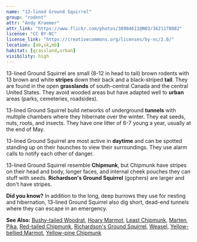 ```yaml
---
name: "13-lined Ground Squirrel"
group: "rodent"
attr: "Andy Kraemer"
attr_link: "https://www.flickr.com/photos/38984611@N03/3621170082"
license: "CC BY-NC"
license_link: "https://creativecommons.org/licenses/by-nc/2.0/"
location: [ab,sk,mb]
habitat: [grassland,urban]
visibility: high
---
```

13-lined Ground Squirrel are small (8-12 in head to tail) brown rodents with 13 brown and white **stripes** down their back and a black-striped **tail**.  They are found in the open **grasslands** of south-central Canada and the central United States. They avoid wooded areas but have adapted well to **urban** areas (parks, cemeteries, roadsides).

13-lined Ground Squirrel  build networks of underground **tunnels** with multiple chambers where they hibernate over the winter. They eat seeds, nuts, roots, and insects. They have one litter of 6-7 young a year, usually at the end of May.

13-lined Ground Squirrel are most active in **daytime** and can be spotted standing up on their haunches to view their surroundings. They use alarm calls to notify each other of danger.

13-lined Ground Squirrel resemble __Chipmunk__, but Chipmunk have stripes on their head and body, longer faces, and internal cheek pouches they can stuff with seeds. __Richardson's Ground Squirrel__ (gophers) are larger and don't have stripes.

**Did you know?** In addition to the long, deep burrows they use for nesting and hibernation, 13-lined Ground Squirrel also dig short, dead-end tunnels where they can escape in an emergency.

<!-- generated, do not edit -->
**See Also:**
[Bushy-tailed Woodrat](/animals/buwrat),
[Hoary Marmot](/animals/hoarymar),
[Least Chipmunk](/animals/leastchip),
[Marten](/animals/marten),
[Pika](/animals/pika),
[Red-tailed Chipmunk](/animals/retchip),
[Richardson's Ground Squirrel](/animals/richgs),
[Weasel](/animals/weasel),
[Yellow-bellied Marmot](/animals/yelbelmar),
[Yellow-pine Chipmunk](/animals/yelpchip)
